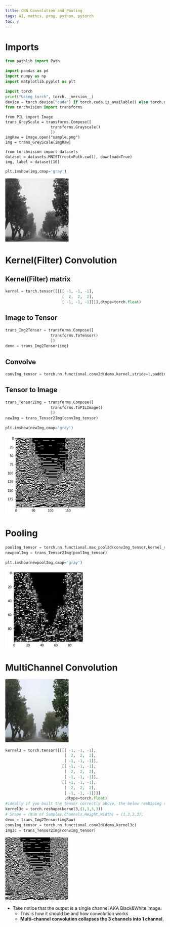 ```yaml
---
title: CNN Convolution and Pooling
tags: AI, mathcs, prog, python, pytorch
toc: y
---
```


# Imports

```python
from pathlib import Path
```

```python
import pandas as pd
import numpy as np
import matplotlib.pyplot as plt
```

```python
import torch
print("Using torch", torch.__version__)
device = torch.device("cuda") if torch.cuda.is_available() else torch.device("cpu")
from torchvision import transforms
```



```{.python group=1 glabel=LocalImage}
from PIL import Image
trans_GreyScale = transforms.Compose([
                    transforms.Grayscale()
                    ])
imgRaw = Image.open("sample.png")
img = trans_GreyScale(imgRaw)
```

```{.python group=1 glabel=MNIST}
from torchvision import datasets
dataset = datasets.MNIST(root=Path.cwd(), download=True)
img, label = dataset[10]
```

```python
plt.imshow(img,cmap='gray')
```

![](/images/output_20_0_CNN2.png)


# Kernel(Filter) Convolution

## Kernel(Filter) matrix

```python
kernel = torch.tensor([[[[ -1, -1, -1],
                         [  2,  2,  2],
                         [ -1, -1, -1]]]],dtype=torch.float)
```

## Image to Tensor

```python
trans_Img2Tensor = transforms.Compose([
                    transforms.ToTensor()
                    ])
demo = trans_Img2Tensor(img)
```

## Convolve

```python
convImg_tensor = torch.nn.functional.conv2d(demo,kernel,stride=1,padding=0)
```

## Tensor to Image

```python
trans_Tensor2Img = transforms.Compose([
                    transforms.ToPILImage()
                    ])
newImg = trans_Tensor2Img(convImg_tensor)
```

```python
plt.imshow(newImg,cmap='gray')
```

![](/images/output_10_1_CNN2.png)

# Pooling

```python
poolImg_tensor = torch.nn.functional.max_pool2d(convImg_tensor,kernel_size=2)
newpoolImg = trans_Tensor2Img(poolImg_tensor)
```

```python
plt.imshow(newpoolImg,cmap='gray')
```


![](/images/output_12_1_CNN2.png)


# MultiChannel Convolution

![raw image with 3 channels AKA RGB color](/images/output_21_0_CNN2.png)


```python
kernel3 = torch.tensor([[[[ -1, -1, -1],
                          [  2,  2,  2],
                          [ -1, -1, -1]],
                         [[ -1, -1, -1],
                          [  2,  2,  2],
                          [ -1, -1, -1]],
                         [[ -1, -1, -1],
                          [  2,  2,  2],
                          [ -1, -1, -1]]]]
                          ,dtype=torch.float)
#ideally if you built the tensor correctly above, the below reshaping should do nothing
kernel3c = torch.reshape(kernel3,(1,3,3,3)) 
# Shape = (Num of Samples,Channels,Height,Width) = (1,3,3,3); 
demo = trans_Img2Tensor(imgRaw)
convImg_tensor = torch.nn.functional.conv2d(demo,kernel3c)
Img3c = trans_Tensor2Img(convImg_tensor)
```

![](/images/output_26_0_CNN2.png)

* Take notice that the output is a single channel AKA Black&White image. 
  * This is how it should be and how convolution works
  * **Multi-channel convolution collapses the 3 channels into 1 channel.**